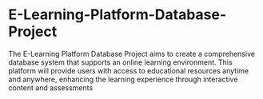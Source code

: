 # E-Learning-Platform-Database-Project
The E-Learning Platform Database Project aims to create a comprehensive database system that supports an online learning environment. This platform will provide users with access to educational resources anytime and anywhere, enhancing the learning experience through interactive content and assessments
